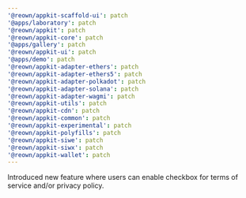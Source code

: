 ```yaml
---
'@reown/appkit-scaffold-ui': patch
'@apps/laboratory': patch
'@reown/appkit': patch
'@reown/appkit-core': patch
'@apps/gallery': patch
'@reown/appkit-ui': patch
'@apps/demo': patch
'@reown/appkit-adapter-ethers': patch
'@reown/appkit-adapter-ethers5': patch
'@reown/appkit-adapter-polkadot': patch
'@reown/appkit-adapter-solana': patch
'@reown/appkit-adapter-wagmi': patch
'@reown/appkit-utils': patch
'@reown/appkit-cdn': patch
'@reown/appkit-common': patch
'@reown/appkit-experimental': patch
'@reown/appkit-polyfills': patch
'@reown/appkit-siwe': patch
'@reown/appkit-siwx': patch
'@reown/appkit-wallet': patch
---
```


Introduced new feature where users can enable checkbox for terms of service and/or privacy policy.
